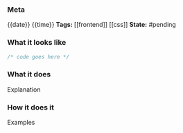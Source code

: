 ### Meta
{{date}} {{time}}
**Tags:** [[frontend]] [[css]]
**State:** #pending 

### What it looks like
```CSS file:styles.css
/* code goes here */

```

### What it does
Explanation

### How it does it
Examples
